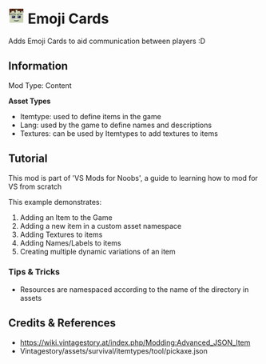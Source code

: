 # <img src="modicon.png" width="32" height="32"> Emoji Cards

Adds Emoji Cards to aid communication between players :D
 
## Information

Mod Type: Content 

**Asset Types**

- Itemtype: used to define items in the game
- Lang: used by the game to define names and descriptions
- Textures: can be used by Itemtypes to add textures to items
 
## Tutorial

This mod is part of 'VS Mods for Noobs', a guide to learning how to mod for VS from scratch

This example demonstrates:

1. Adding an Item to the Game
2. Adding a new item in a custom asset namespace
3. Adding Textures to items
4. Adding Names/Labels to items
5. Creating multiple dynamic variations of an item 

### Tips & Tricks

- Resources are namespaced according to the name of the directory in assets

## Credits & References

- https://wiki.vintagestory.at/index.php/Modding:Advanced_JSON_Item 
- Vintagestory/assets/survival/itemtypes/tool/pickaxe.json